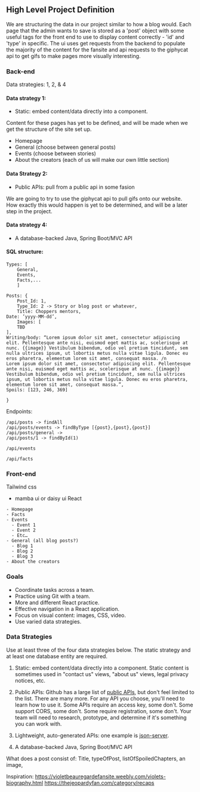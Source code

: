 ## High Level Project Definition

We are structuring the data in our project similar to how a blog would. Each page that the admin wants to save is stored as a 'post' object with some useful tags for the front end to use to display content correctly - 'id' and 'type' in specific. The ui uses get requests from the backend to populate the majority of the content for the fansite and api requests to the giphycat api to get gifs to make pages more visually interesting.

### Back-end
Data strategies: 1, 2, & 4

#### Data strategy 1:
* Static: embed content/data directly into a component.

Content for these pages has yet to be defined, and will be made when we get the structure of the site set up.

- Homepage
- General (choose between general posts)
- Events (choose between stories)
- About the creators (each of us will make our own little section)

#### Data Strategy 2:
* Public APIs: pull from a public api in some fasion

We are going to try to use the giphycat api to pull gifs onto our website. How exactly this would happen is yet to be determined, and will be a later step in the project.


#### Data strategy 4:
* A database-backed Java, Spring Boot/MVC API

#### SQL structure:
```
Types: [
	General, 
	Events, 
	Facts,...
	]
```

```
Posts: {
	Post_Id: 1,
	Type_Id: 2 -> Story or blog post or whatever,
	Title: Choppers mentors,
Date: ’yyyy-MM-dd’, 
	Images: [
	TBD
],
Writing/body: “Lorem ipsum dolor sit amet, consectetur adipiscing elit. Pellentesque ante nisi, euismod eget mattis ac, scelerisque at nunc. {{image}} Vestibulum bibendum, odio vel pretium tincidunt, sem nulla ultrices ipsum, ut lobortis metus nulla vitae ligula. Donec eu eros pharetra, elementum lorem sit amet, consequat massa. /n 
Lorem ipsum dolor sit amet, consectetur adipiscing elit. Pellentesque ante nisi, euismod eget mattis ac, scelerisque at nunc. {{image}} Vestibulum bibendum, odio vel pretium tincidunt, sem nulla ultrices ipsum, ut lobortis metus nulla vitae ligula. Donec eu eros pharetra, elementum lorem sit amet, consequat massa.”,
Spoils: [123, 246, 369]

}
```

Endpoints:

```
/api/posts -> findAll
/api/posts/events -> findByType [{post},{post},{post}]
/api/posts/general -> 
/api/posts/1 -> findById(1)

/api/events

/api/facts
```






### Front-end

Tailwind css
- mamba ui or daisy ui
React

```
- Homepage
- Facts
- Events
  - Event 1
  - Event 2
  - Etc…
- General (all blog posts?)
  - Blog 1
  - Blog 2
  - Blog 3
- About the creators
```





### Goals

- Coordinate tasks across a team.
- Practice using Git with a team.
- More and different React practice.
- Effective navigation in a React application.
- Focus on visual content: images, CSS, video.
- Use varied data strategies.

### Data Strategies

Use at least three of the four data strategies below. The static strategy and at least one database entity are required.

1. Static: embed content/data directly into a component. Static content is sometimes used in "contact us" views, "about us" views, legal privacy notices, etc.

2. Public APIs: Github has a large list of [public APIs](https://github.com/public-apis/public-apis), but don't feel limited to the list. There are many more. For any API you choose, you'll need to learn how to use it. Some APIs require an access key, some don't. Some support CORS, some don't. Some require registration, some don't. Your team will need to research, prototype, and determine if it's something you can work with. 

3. Lightweight, auto-generated APIs: one example is [json-server](https://github.com/typicode/json-server).

4. A database-backed Java, Spring Boot/MVC API



What does a post consist of: Title, typeOfPost, listOfSpoiledChapters, an image, 


Inspiration: https://violetbeauregardefansite.weebly.com/violets-biography.html 
https://thejeopardyfan.com/category/recaps 

